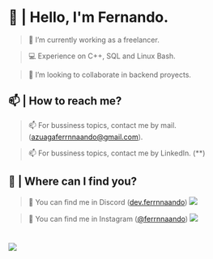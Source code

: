 # 👋 | Hello, I'm Fernando.
> 🔩 I’m currently working as a freelancer.
 
> 💻 Experience on C++, SQL and Linux Bash.
 
> 🔔 I’m looking to collaborate in backend proyects.
 
## 📫 | How to reach me?
> 📫 For bussiness topics, contact me by mail. (azuagaferrnnaando@gmail.com).
  
> 📫 For bussiness topics, contact me by LinkedIn. (**)
 
## 📌 | Where can I find you?
> 📍 You can find me in Discord ([dev.ferrnnaando]([https://discord.gg/DX9pkYVNwF](https://discord.gg/bYDhwFFVk5))) ![](https://ferrnnaando.surge.sh/logo.png)

> 📍 You can find me in Instagram ([@ferrnnaando](https://instagram.com/ferrnnaando)) ![](https://ferrnnaando.surge.sh/youtube.png) 
 
#
![](https://ferrnnaando.surge.sh/banner.png)
